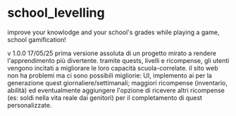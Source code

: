 # school_levelling
improve your knowlodge and your school's grades while playing a game, school gamification!

v 1.0.0 17/05/25
prima versione assoluta di un progetto mirato a rendere l'apprendimento più divertente.
tramite quests, livelli e ricompense, gli utenti vengono incitati a migliorare le loro capacità scuola-correlate. 
il sito web non ha problemi ma ci sono possibili migliorie: UI, implemento ai per la generazione quest giornaliere/settimanali; maggiori ricompense (inventario, abilità) ed eventualmente aggiungere l'opzione di ricevere altri ricompense (es: soldi nella vita reale dai genitori) per il completamento di quest personalizzate.
